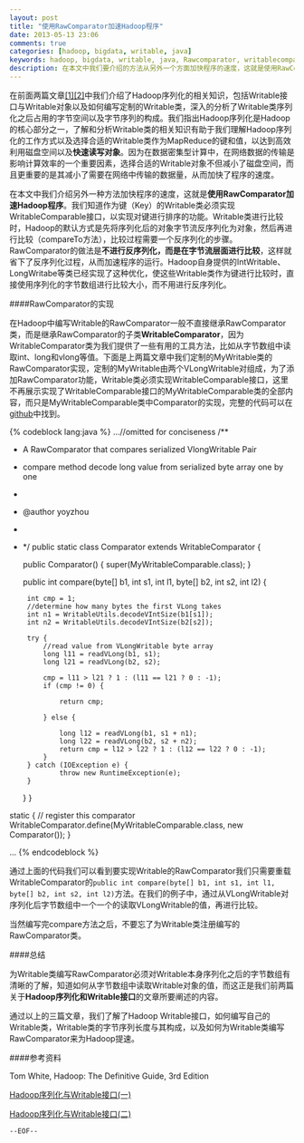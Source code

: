 ```yaml
---
layout: post
title: "使用RawComparator加速Hadoop程序"
date: 2013-05-13 23:06
comments: true
categories: [hadoop, bigdata, writable, java]
keywords: hadoop, bigdata, writable, java, Rawcomparator, writablecomparable, custom, mapreduce, writablecomparator
description: 在本文中我们要介绍的方法从另外一个方面加快程序的速度，这就是使用RawComparator加速Hadoop程序。
---
```


在前面两篇文章[\[1\]][hw1][\[2\]][hw2]中我们介绍了Hadoop序列化的相关知识，包括Writable接口与Writable对象以及如何编写定制的Writable类，深入的分析了Writable类序列化之后占用的字节空间以及字节序列的构成。我们指出Hadoop序列化是Hadoop的核心部分之一，了解和分析Writable类的相关知识有助于我们理解Hadoop序列化的工作方式以及选择合适的Writable类作为MapReduce的键和值，以达到高效利用磁盘空间以及**快速读写对象**。因为在数据密集型计算中，在网络数据的传输是影响计算效率的一个重要因素，选择合适的Writable对象不但减小了磁盘空间，而且更重要的是其减小了需要在网络中传输的数据量，从而加快了程序的速度。

在本文中我们介绍另外一种方法加快程序的速度，这就是**使用RawComparator加速Hadoop程序**。我们知道作为键（Key）的Writable类必须实现WritableComparable接口，以实现对键进行排序的功能。Writable类进行比较时，Hadoop的默认方式是先将序列化后的对象字节流反序列化为对象，然后再进行比较（compareTo方法），比较过程需要一个反序列化的步骤。RawComparator的做法是**不进行反序列化，而是在字节流层面进行比较**，这样就省下了反序列化过程，从而加速程序的运行。Hadoop自身提供的IntWritable、LongWritabe等类已经实现了这种优化，使这些Writable类作为键进行比较时，直接使用序列化的字节数组进行比较大小，而不用进行反序列化。

####RawComparator的实现

在Hadoop中编写Writable的RawComparator一般不直接继承RawComparator类，而是继承RawComparator的子类**WritableComparator**，因为WritableComparator类为我们提供了一些有用的工具方法，比如从字节数组中读取int、long和vlong等值。下面是上两篇文章中我们定制的MyWritable类的RawComparator实现，定制的MyWritable由两个VLongWritable对组成，为了添加RawComparator功能，Writable类必须实现WritableComparable接口，这里不再展示实现了WritableComparable接口的MyWritableComparable类的全部内容，而只是MyWritableComparable类中Comparator的实现，完整的代码可以在[github][weibo_analysis]中找到。

{% codeblock lang:java %}
...//omitted for conciseness
/**
 * A RawComparator that compares serialized VlongWritable Pair
 * compare method decode long value from serialized byte array one by one
 *
 * @author yoyzhou
 *
 * */
public static class Comparator extends WritableComparator {

	public Comparator() {
		super(MyWritableComparable.class);
	}

	public int compare(byte[] b1, int s1, int l1, byte[] b2, int s2, int l2) {

		int cmp = 1;
		//determine how many bytes the first VLong takes
		int n1 = WritableUtils.decodeVIntSize(b1[s1]);
		int n2 = WritableUtils.decodeVIntSize(b2[s2]);

		try {
			//read value from VLongWritable byte array
			long l11 = readVLong(b1, s1);
			long l21 = readVLong(b2, s2);

			cmp = l11 > l21 ? 1 : (l11 == l21 ? 0 : -1);
			if (cmp != 0) {

				return cmp;

			} else {

				long l12 = readVLong(b1, s1 + n1);
				long l22 = readVLong(b2, s2 + n2);
				return cmp = l12 > l22 ? 1 : (l12 == l22 ? 0 : -1);
			} 
		} catch (IOException e) {
				throw new RuntimeException(e);
		}
	}
}

static { // register this comparator
	WritableComparator.define(MyWritableComparable.class, new Comparator());
}

...
{% endcodeblock %}

通过上面的代码我们可以看到要实现Writable的RawComparator我们只需要重载WritableComparator的`public int compare(byte[] b1, int s1, int l1, byte[] b2, int s2, int l2)`方法。在我们的例子中，通过从VLongWritable对序列化后字节数组中一个一个的读取VLongWritable的值，再进行比较。

当然编写完compare方法之后，不要忘了为Writable类注册编写的RawComparator类。

####总结

为Writable类编写RawComparator必须对Writable本身序列化之后的字节数组有清晰的了解，知道如何从字节数组中读取Writable对象的值，而这正是我们前两篇关于**Hadoop序列化和Writable接口**的文章所要阐述的内容。

通过以上的三篇文章，我们了解了Hadoop Writable接口，如何编写自己的Writable类，Writable类的字节序列长度与其构成，以及如何为Writable类编写RawComparator来为Hadoop提速。

####参考资料

Tom White, Hadoop: The Definitive Guide, 3rd Edition 

[Hadoop序列化与Writable接口(一)][hw1]

[Hadoop序列化与Writable接口(二)][hw2]

`--EOF--`



[hw1]:/blog/2013/05/09/hadoop-serialization-and-writable-object-1/
[hw2]:/blog/2013/05/10/hadoop-serialization-and-writable-object-2/
[weibo_analysis]:https://github.com/yoyzhou/weibo_analysis

